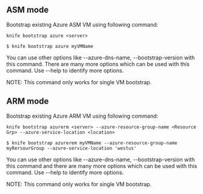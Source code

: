 ## ASM mode

Bootstrap existing Azure ASM VM using following command:

```knife bootstrap azure <server>```

```$ knife bootstrap azure myVMName```

You can use other options like --azure-dns-name, --bootstrap-version with this command. There are many more options which can be used with this command. Use --help to identify more options.

NOTE: This command only works for single VM bootstrap.

## ARM mode

Bootstrap existing Azure ARM VM using following command:

```knife bootstrap azurerm <server> --azure-resource-group-name <Resource Grp> --azure-service-location <location>```

```$ knife bootstrap azurerem myVMName --azure-resource-group-name myRersourGroup --azure-service-location 'westus'```

You can use other options like --azure-dns-name, --bootstrap-version with this command and there are many more options which can be used with this command. Use --help to identify more options.

NOTE: This command only works for single VM bootstrap.